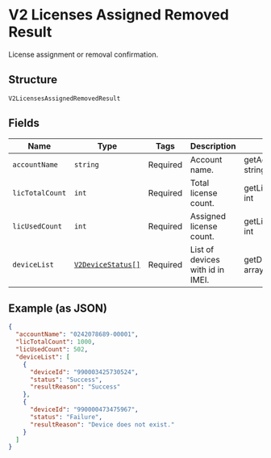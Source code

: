 
# V2 Licenses Assigned Removed Result

License assignment or removal confirmation.

## Structure

`V2LicensesAssignedRemovedResult`

## Fields

| Name | Type | Tags | Description | Getter | Setter |
|  --- | --- | --- | --- | --- | --- |
| `accountName` | `string` | Required | Account name. | getAccountName(): string | setAccountName(string accountName): void |
| `licTotalCount` | `int` | Required | Total license count. | getLicTotalCount(): int | setLicTotalCount(int licTotalCount): void |
| `licUsedCount` | `int` | Required | Assigned license count. | getLicUsedCount(): int | setLicUsedCount(int licUsedCount): void |
| `deviceList` | [`V2DeviceStatus[]`](../../doc/models/v2-device-status.md) | Required | List of devices with id in IMEI. | getDeviceList(): array | setDeviceList(array deviceList): void |

## Example (as JSON)

```json
{
  "accountName": "0242078689-00001",
  "licTotalCount": 1000,
  "licUsedCount": 502,
  "deviceList": [
    {
      "deviceId": "990003425730524",
      "status": "Success",
      "resultReason": "Success"
    },
    {
      "deviceId": "990000473475967",
      "status": "Failure",
      "resultReason": "Device does not exist."
    }
  ]
}
```

